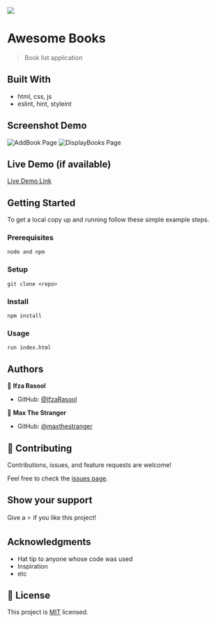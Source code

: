 ![](https://img.shields.io/badge/Microverse-blueviolet)

# Awesome Books

> Book list application

## Built With

- html, css, js
- eslint, hint, styleint

## Screenshot Demo

![AddBook Page](./images/demo.png)
![DisplayBooks Page](./images/demo2.png)

## Live Demo (if available)

[Live Demo Link](https://ifzarasool.github.io/AwesomeBooks-Single-Page-Website/)

## Getting Started

To get a local copy up and running follow these simple example steps.

### Prerequisites

`node and npm`

### Setup

`git clone <repo>`

### Install

`npm install`

### Usage

`run index.html`

## Authors

👤 **Ifza Rasool**

- GitHub: [@IfzaRasool](https://github.com/IfzaRasool)

👤 **Max The Stranger**

- GitHub: [@maxthestranger](https://github.com/maxthestranger)

## 🤝 Contributing

Contributions, issues, and feature requests are welcome!

Feel free to check the [issues page](../../issues/).

## Show your support

Give a ⭐️ if you like this project!

## Acknowledgments

- Hat tip to anyone whose code was used
- Inspiration
- etc

## 📝 License

This project is [MIT](./MIT.md) licensed.
